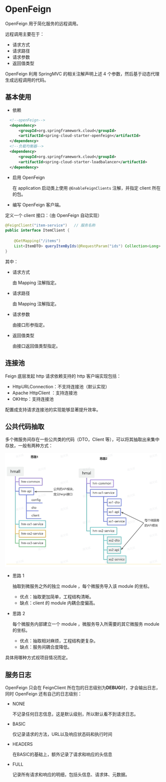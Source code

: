 # OpenFeign 

OpenFeign 用于简化服务的远程调用。

远程调用主要在于：

- 请求方式
- 请求路径
- 请求参数
- 返回值类型

OpenFeign 利用 SpringMVC 的相关注解声明上述 4 个参数，然后基于动态代理生成远程调用的代码。

## 基本使用

- 依赖

```xml
  <!--openFeign-->
  <dependency>
      <groupId>org.springframework.cloud</groupId>
      <artifactId>spring-cloud-starter-openfeign</artifactId>
  </dependency>
  <!--负载均衡器-->
  <dependency>
      <groupId>org.springframework.cloud</groupId>
      <artifactId>spring-cloud-starter-loadbalancer</artifactId>
  </dependency>
```

- 启用 OpenFeign 

	在 application 启动类上使用 `@EnableFeignClients` 注解，并指定 client 所在的包。

- 编写 OpenFeign 客户端。

定义一个 client 接口：（由 OpenFeign 自动实现）

```java
@FeignClient("item-service")   // 服务名称
public interface ItemClient {

    @GetMapping("/items")
    List<ItemDTO> queryItemByIds(@RequestParam("ids") Collection<Long> ids);
}
```

其中：

- 请求方式

	由 Mapping 注解指定。

- 请求路径

	由 Mapping 注解指定。

- 请求参数

	由接口形参指定。

- 返回值类型

	由接口返回值类型指定。

## 连接池

Feign 底层发起 http 请求依赖支持的 http 客户端实现包括：

- HttpURLConnection：不支持连接池（默认实现）
- Apache HttpClient ：支持连接池
- OKHttp：支持连接池

配置成支持请求连接池的实现能够显著提升效率。

## 公共代码抽取

多个微服务间存在一些公共类的代码（DTO，Client 等），可以将其抽取出来集中存放，一般有两种方式：

![image-20240730140859216](images/OpenFeign/image-20240730140859216.png)

- 思路 1

	抽取到微服务之外的独立 module ，每个微服务导入该 module 的坐标。

	- 优点：抽取更加简单，工程结构清晰。
	- 缺点：client 的 module 内耦合度偏高。

- 思路 2

	每个微服务内部建立一个 module ，微服务导入所需要的其它微服务 module 的坐标。

	- 优点：抽取相对麻烦，工程结构更复杂。
	- 缺点：服务间耦合度降低。

具体用哪种方式视项目情况而定。

## 服务日志

OpenFeign 只会在 FeignClient 所在包的日志级别为**DEBUG**时，才会输出日志，同时 OpenFeign 还有自己的日志级别：

- NONE

	不记录任何日志信息，这是默认级别，所以默认看不到请求日志。

- BASIC

	仅记录请求的方法，URL以及响应状态码和执行时间

- HEADERS

	在BASIC的基础上，额外记录了请求和响应的头信息

- FULL

	记录所有请求和响应的明细，包括头信息、请求体、元数据。

